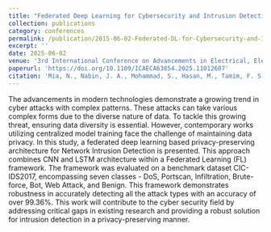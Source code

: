 ```yaml
---
title: "Federated Deep Learning for Cybersecurity and Intrusion Detection in Decentralized Networks"
collection: publications
category: conferences
permalink: /publication/2015-06-02-Federated-DL-for-Cybersecurity-and-Intrusion
excerpt: ''
date: 2025-06-02
venue: '3rd International Conference on Advancements in Electrical, Electronics, Communication, Computing and Automation (ICAECA)'
paperurl: 'https://doi.org/10.1109/ICAECA63854.2025.11012607'
citation: 'Mia, N., Nabin, J. A., Mohammad, S., Hasan, M., Tamim, F. S., & Das, D. M. (2025, April). Federated Deep Learning for Cybersecurity and Intrusion Detection in Decentralized Networks. In 2025 3rd International Conference on Advancements in Electrical, Electronics, Communication, Computing and Automation (ICAECA) (pp. 1-6). IEEE.'
---
```


The advancements in modern technologies demonstrate a growing trend in cyber attacks with complex patterns. These attacks can take various complex forms due to the diverse nature of data. To tackle this growing threat, ensuring data diversity is essential. However, contemporary works utilizing centralized model training face the challenge of maintaining data privacy. In this study, a federated deep learning based privacy-preserving architecture for Network Intrusion Detection is presented. This approach combines CNN and LSTM architecture within a Federated Learning (FL) framework. The framework was evaluated on a benchmark dataset CIC-IDS2017, encompassing seven classes - DoS, Portscan, Infiltration, Brute-force, Bot, Web Attack, and Benign. This framework demonstrates robustness in accurately detecting all the attack types with an accuracy of over 99.36%. This work will contribute to the cyber security field by addressing critical gaps in existing research and providing a robust solution for intrusion detection in a privacy-preserving manner.
